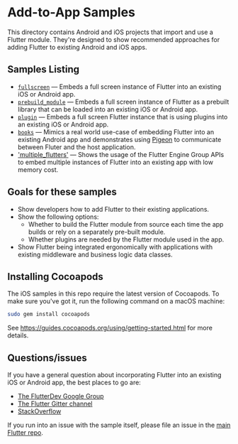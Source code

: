 # Add-to-App Samples

This directory contains Android and iOS projects that import and use a Flutter
module. They're designed to show recommended approaches for adding Flutter to
existing Android and iOS apps.

## Samples Listing

* [`fullscreen`](./fullscreen) — Embeds a full screen instance of
  Flutter into an existing iOS or Android app.
* [`prebuild_module`](./prebuilt_module) — Embeds a full screen
  instance of Flutter as a prebuilt library that can be loaded into an existing
  iOS or Android app.
* [`plugin`](./plugin) — Embeds a full screen Flutter instance that
  is using plugins into an existing iOS or Android app.
* [`books`](./books) — Mimics a real world use-case of embedding Flutter into an
  existing Android app and demonstrates using
  [Pigeon](https://pub.dev/packages/pigeon) to communicate between Fluter and
  the host application.
* ['multiple_flutters'](./multiple_flutters) — Shows the usage of the Flutter
  Engine Group APIs to embed multiple instances of Flutter into an existing app
  with low memory cost.

## Goals for these samples

* Show developers how to add Flutter to their existing applications.
* Show the following options:
  * Whether to build the Flutter module from source each time the app builds or
    rely on a separately pre-built module.
  * Whether plugins are needed by the Flutter module used in the app.
* Show Flutter being integrated ergonomically with applications with existing
  middleware and business logic data classes.

## Installing Cocoapods

The iOS samples in this repo require the latest version of Cocoapods. To make
sure you've got it, run the following command on a macOS machine:

```bash
sudo gem install cocoapods
```

See https://guides.cocoapods.org/using/getting-started.html for more details.

## Questions/issues

If you have a general question about incorporating Flutter into an existing
iOS or Android app, the best places to go are:

* [The FlutterDev Google Group](https://groups.google.com/forum/#!forum/flutter-dev)
* [The Flutter Gitter channel](https://gitter.im/flutter/flutter)
* [StackOverflow](https://stackoverflow.com/questions/tagged/flutter)

If you run into an issue with the sample itself, please file an issue
in the [main Flutter repo](https://github.com/flutter/flutter/issues).
